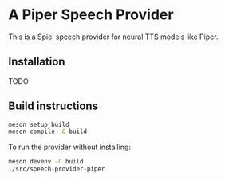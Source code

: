 # A Piper Speech Provider

This is a Spiel speech provider for neural TTS models like Piper.

## Installation

TODO

## Build instructions

```sh
meson setup build
meson compile -C build
```

To run the provider without installing:
```sh
meson devenv -C build
./src/speech-provider-piper
```
